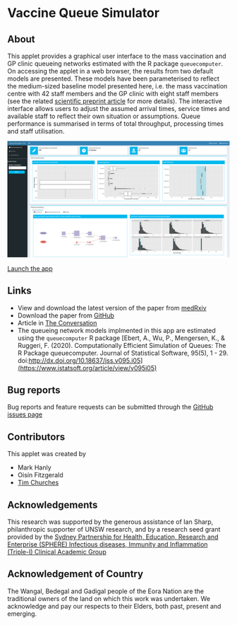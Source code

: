 # Vaccine Queue Simulator

## About

This applet provides a graphical user interface to the mass vaccination and GP clinic queueing networks estimated with the R package `queuecomputer`. On accessing the applet in a web browser, the results from two default models are presented. These models have been parameterised to reflect the medium-sized baseline model presented here, i.e. the mass vaccination centre with 42 staff members and the GP clinic with eight staff members (see the related [scientific preprint article](https://doi.org/10.1101/2021.04.07.21255067) for more details). The interactive interface allows users to adjust the assumed arrival times, service times and available staff to reflect their own situation or assumptions. Queue performance is summarised in terms of total throughput, processing times and staff utilisation.

![](queue-sim-tool-screenshot.png)

[Launch the app](https://cbdrh.shinyapps.io/queueSim/)


## Links
* View and download the latest version of the paper from [medRxiv](https://doi.org/10.1101/2021.04.07.21255067)
* Download the paper from [GitHub](https://github.com/CBDRH/vaccineQueue/blob/main/Preprint/Preprint.pdf) 
* Article in [The Conversation](https://theconversation.com/australian-vaccine-rollout-needs-all-hands-on-deck-after-the-latest-astrazeneca-news-mass-vaccination-hubs-included-158519) 
* The queueing network models implmented in this app are estimated using the  `queuecomputer` R package [Ebert, A., Wu, P., Mengersen, K., & Ruggeri, F. (2020). Computationally Efficient Simulation of Queues: The R Package queuecomputer. Journal of Statistical Software, 95(5), 1 - 29. doi:http://dx.doi.org/10.18637/jss.v095.i05](https://www.jstatsoft.org/article/view/v095i05) 
         
## Bug reports         
Bug reports and feature requests can be submitted through the [GitHub issues page](https://github.com/CBDRH/vaccineQueueNetworks/issues)

## Contributors

This applet was created by

* Mark Hanly
* Oisín Fitzgerald 
* [Tim Churches](Timchurches.github.io) 

## Acknowledgements

This research was supported by the generous assistance of Ian Sharp, philanthropic supporter of UNSW research, and by a research seed grant provided by the [Sydney Partnership for Health, Education, Research and Enterprise (SPHERE) 
                            Infectious diseases, Immunity and Inflammation (Triple-I) Clinical Academic Group](https://www.thesphere.com.au/work/infectious-disease-immunity-and-inflammation-triple-i)

## Acknowledgement of Country

The Wangal, Bedegal and Gadigal people of the Eora Nation are the traditional owners of the land on which this work was undertaken. We acknowledge and pay our respects to their Elders, both past, present and emerging.
